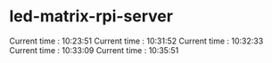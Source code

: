 # led-matrix-rpi-server
Current time : 10:23:51
Current time : 10:31:52
Current time : 10:32:33
Current time : 10:33:09
Current time : 10:35:51
